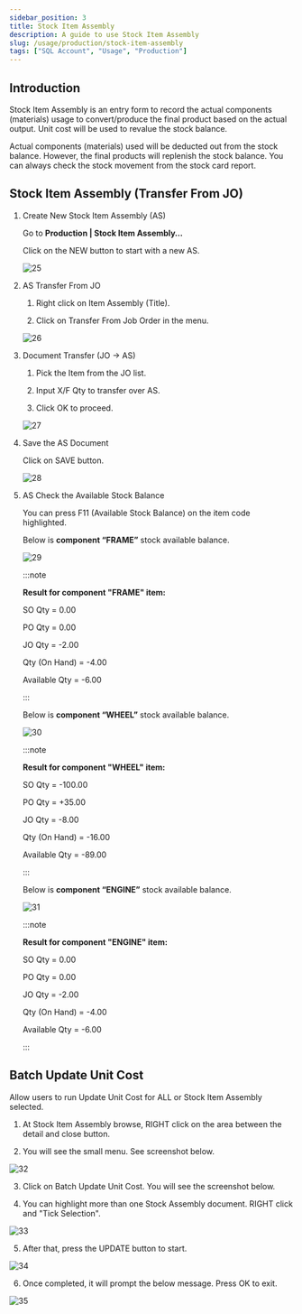 ```yaml
---
sidebar_position: 3
title: Stock Item Assembly
description: A guide to use Stock Item Assembly
slug: /usage/production/stock-item-assembly
tags: ["SQL Account", "Usage", "Production"]
---
```


## Introduction

Stock Item Assembly is an entry form to record the actual components (materials) usage to convert/produce the final product based on the actual output. Unit cost will be used to revalue the stock balance.

Actual components (materials) used will be deducted out from the stock balance. However, the final products will replenish the stock balance. You can always check the stock movement from the stock card report.

## Stock Item Assembly (Transfer From JO)

1. Create New Stock Item Assembly (AS)

    Go to **Production | Stock Item Assembly…**

    Click on the NEW button to start with a new AS.

    ![25](../../../static/img/getting-started/user-guide/production/jj25.png)

2. AS Transfer From JO

   1. Right click on Item Assembly (Title).

   2. Click on Transfer From Job Order in the menu.

   ![26](../../../static/img/getting-started/user-guide/production/jj26.png)

3. Document Transfer (JO → AS)

   1. Pick the Item from the JO list.

   2. Input X/F Qty to transfer over AS.

   3. Click OK to proceed.

   ![27](../../../static/img/getting-started/user-guide/production/jj27.png)

4. Save the AS Document

   Click on SAVE button.

   ![28](../../../static/img/getting-started/user-guide/production/jj28.png)

5. AS Check the Available Stock Balance

   You can press F11 (Available Stock Balance) on the item code highlighted.

   Below is **component “FRAME”** stock available balance.

   ![29](../../../static/img/getting-started/user-guide/production/jj29.png)

   :::note
   
   **Result for component "FRAME" item:**

   SO Qty = 0.00

   PO Qty = 0.00

   JO Qty = -2.00

   Qty (On Hand) = -4.00

   Available Qty = -6.00
   
   :::

   Below is **component “WHEEL”** stock available balance.

   ![30](../../../static/img/getting-started/user-guide/production/jj30.png)

   :::note
   
   **Result for component "WHEEL" item:**

   SO Qty = -100.00

   PO Qty = +35.00

   JO Qty = -8.00

   Qty (On Hand) = -16.00

   Available Qty = -89.00
   
   :::

   Below is **component “ENGINE”** stock available balance.

   ![31](../../../static/img/getting-started/user-guide/production/jj31.png)

   :::note
   
   **Result for component "ENGINE" item:**

   SO Qty = 0.00

   PO Qty = 0.00

   JO Qty = -2.00

   Qty (On Hand) = -4.00

   Available Qty = -6.00
   
   :::

## Batch Update Unit Cost

Allow users to run Update Unit Cost for ALL or Stock Item Assembly selected.

1. At Stock Item Assembly browse, RIGHT click on the area between the detail and close button.

2. You will see the small menu. See screenshot below.

![32](../../../static/img/getting-started/user-guide/production/jj32.png)

3. Click on Batch Update Unit Cost. You will see the screenshot below.

4. You can highlight more than one Stock Assembly document. RIGHT click and "Tick Selection".

![33](../../../static/img/getting-started/user-guide/production/jj33.png)

5. After that, press the UPDATE button to start.

![34](../../../static/img/getting-started/user-guide/production/jj34.png)

6. Once completed, it will prompt the below message. Press OK to exit.

![35](../../../static/img/getting-started/user-guide/production/jj35.png)
